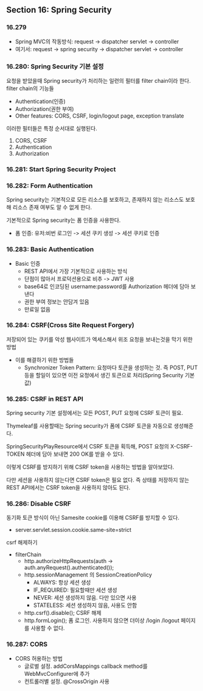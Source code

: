 ## Section 16: Spring Security

### 16.279
- Spring MVC의 작동방식: request -> dispatcher servlet -> controller
- 여기서: request -> spring security -> dispatcher servlet -> controller

### 16.280: Spring Security 기본 설정
요청을 받았을때 Spring security가 처리하는 일련의 필터를 filter chain이라 한다.
filter chain의 기능들
- Authentication(인증)
- Authorization(권한 부여)
- Other features: CORS, CSRF, login/logout page, exception translate

이러한 필터들은 특정 순서대로 실행된다.
1. CORS, CSRF
2. Authentication
3. Authorization

### 16.281: Start Spring Security Project

### 16.282: Form Authentication
Spring security는 기본적으로 모든 리소스를 보호하고, 존재하지 않는 리소스도 보호해 리소스 존재 여부도 알 수 없게 한다.

기본적으로 Spring security는 폼 인증을 사용한다.
- 폼 인증: 유저:비번 로그인 -> 세션 쿠키 생성 -> 세션 쿠키로 인증

### 16.283: Basic Authentication
- Basic 인증
  - REST API에서 가장 기본적으로 사용하는 방식
  - 단점이 많아서 프로덕션용으로 비추 -> JWT 사용
  - base64로 인코딩된 username:password를 Authorization 헤더에 담아 보낸다
  - 권한 부여 정보는 안담겨 있음
  - 만료일 없음

### 16.284: CSRF(Cross Site Request Forgery)
저장되어 있는 쿠키를 악성 웹사이트가 엑세스해서 위조 요청을 보내는것을 막기 위한 방법
- 이를 해결하기 위한 방법들
  - Synchronizer Token Pattern: 요청마다 토큰을 생성하는 것. 즉 POST, PUT등을 할일이 있으면 이전 요청에서 생긴 토큰으로 처리(Spring Security 기본값)


### 16.285: CSRF in REST API
Spring security 기본 설정에서는 모든 POST, PUT 요청에 CSRF 토큰이 필요.

Thymeleaf를 사용할때는 Spring security가 폼에 CSRF 토큰을 자동으로 생성해준다.

SpringSecurityPlayResource에서 CSRF 토큰을 획득해, POST 요청의 X-CSRF-TOKEN 헤더에 담아 보내면 200 OK를 받을 수 있다.

이렇게 CSRF를 방지하기 위해 CSRF token을 사용하는 방법을 알아보았다.

다만 세션을 사용하지 않는다면 CSRF token은 필요 없다. 즉 상태를 저장하지 않는 REST API에서는 CSRF token을 사용하지 않아도 된다.

### 16.286: Disable CSRF
동기화 토큰 방식이 아닌 Samesite cookie를 이용해 CSRF를 방지할 수 있다.
- server.servlet.session.cookie.same-site=strict

csrf 해제하기
- filterChain
  - http.authorizeHttpRequests(auth -> auth.anyRequest().authenticated());
  - http.sessionManagement 의 SessionCreationPolicy
    - ALWAYS: 항상 세션 생성
    - IF_REQUIRED: 필요할때만 세션 생성
    - NEVER: 세션 생성하지 않음. 다만 있으면 사용
    - STATELESS: 세션 생성하지 않음, 사용도 안함
  - http.csrf().disable(); CSRF 해제
  - http.formLogin(); 폼 로그인. 사용하지 않으면 더이상 /login /logout 페이지를 사용할 수 없다.

### 16.287: CORS
- CORS 허용하는 방법
  - 글로벌 설정. addCorsMappings callback method를 WebMvcConfigurer에 추가
  - 컨트롤러별 설정. @CrossOrigin 사용